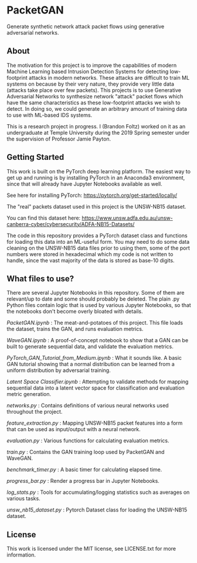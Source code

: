 # PacketGAN
Generate synthetic network attack packet flows using generative adversarial networks.

About
-----

The motivation for this project is to improve the capabilities of modern Machine Learning based 
Intrusion Detection Systems for detecting low-footprint attacks in modern networks. These attacks
are difficult to train ML systems on because by their very nature, they provide very little data
(attacks take place over few packets). This projects is to use Generative Adversarial Networks to
synthesize network "attack" packet flows which have the same characteristics as these low-footprint
attacks we wish to detect. In doing so, we could generate an arbitrary amount of training data
to use with ML-based IDS systems. 

This is a research project in progress. I (Brandon Foltz) worked on it as an undergraduate at 
Temple University during the 2019 Spring semester under the supervision of Professor Jamie Payton. 

Getting Started
---------------

This work is built on the PyTorch deep learning platform. The easiest way to get up and running is
by installing PyTorch in an Anaconda3 environment, since that will already have Jupyter Notebooks
available as well. 

See here for installing PyTorch: https://pytorch.org/get-started/locally/

The "real" packets dataset used in this project is the UNSW-NB15 dataset. 


You can find this dataset here: https://www.unsw.adfa.edu.au/unsw-canberra-cyber/cybersecurity/ADFA-NB15-Datasets/


The code in this repository provides a PyTorch dataset class and functions for loading this data
into an ML-useful form. You may need to do some data cleaning on the UNSW-NB15 data files prior
to using them, some of the port numbers were stored in hexadecimal which my code is not written 
to handle, since the vast majority of the data is stored as base-10 digits.

What files to use?
------------------

There are several Jupyter Notebooks in this repository. Some of them are relevant/up to date and some should probably be deleted. The plain .py Python files contain logic that is used by various Jupyter Notebooks, so that the notebooks don't become overly bloated with details. 

*PacketGAN.ipynb* : The meat-and-potatoes of this project. This file loads the dataset, trains the GAN, and runs evaluation metrics. 

*WaveGAN.ipynb* : A proof-of-concept notebook to show that a GAN can be built to generate sequential data, and validate the evaluation metrics.

*PyTorch_GAN_Tutorial_from_Medium.ipynb* : What it sounds like. A basic GAN tutorial showing that a normal distribution can be learned from a uniform distribution by adversarial training. 

*Latent Space Classifier.ipynb* : Attempting to validate methods for mapping sequential data into a latent vector space for classification and evaluation metric generation. 

*networks.py* : Contains definitions of various neural networks used throughout the project.

*feature_extraction.py* : Mapping UNSW-NB15 packet features into a form that can be used as input/output with a neural network.

*evaluation.py* : Various functions for calculating evaluation metrics.

*train.py* : Contains the GAN training loop used by PacketGAN and WaveGAN.

*benchmark_timer.py* : A basic timer for calculating elapsed time.

*progress_bar.py* : Render a progress bar in Jupyter Notebooks.

*log_stats.py* : Tools for accumulating/logging statistics such as averages on various tasks.

*unsw_nb15_dataset.py* : Pytorch Dataset class for loading the UNSW-NB15 dataset.

License
-------

This work is licensed under the MIT license, see LICENSE.txt for more information.
